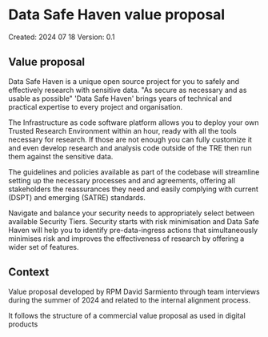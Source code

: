 # Data Safe Haven value proposal

Created: 2024 07 18
Version: 0.1

## Value proposal

Data Safe Haven is a unique open source project for you to safely and effectively research with sensitive data.
"As secure as necessary and as usable as possible" 'Data Safe Haven' brings years of technical and practical expertise to every project and organisation.

The Infrastructure as code software platform allows you to deploy your own Trusted Research Environment within an hour,
ready with all the tools necessary for research.
If those are not enough you can fully customize it and even develop research and analysis code outside of the TRE then run them against the sensitive data.

The guidelines and policies available as part of the codebase will streamline setting up the necessary processes and and agreements, 
offering all stakeholders the reassurances they need and easily complying with current (DSPT) and emerging (SATRE) standards.

Navigate and balance your security needs to appropriately select between available Security Tiers. 
Security starts with risk minimisation and Data Safe Haven will help you to identify pre-data-ingress actions that simultaneously minimises risk and improves the effectiveness of research by offering a wider set of features.

## Context

Value proposal developed by RPM David Sarmiento through team interviews during the summer of 2024 and related to the internal alignment process.

It follows the structure of a commercial value proposal as used in digital products
